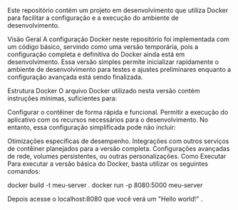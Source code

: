 
Este repositório contém um projeto em desenvolvimento que utiliza Docker para facilitar a configuração e a execução do ambiente de desenvolvimento.

Visão Geral
A configuração Docker neste repositório foi implementada com um código básico, servindo como uma versão temporária, pois a configuração completa e definitiva do Docker ainda está em desenvolvimento. Essa versão simples permite inicializar rapidamente o ambiente de desenvolvimento para testes e ajustes preliminares enquanto a configuração avançada está sendo finalizada.

Estrutura Docker
O arquivo Docker utilizado nesta versão contém instruções mínimas, suficientes para:

Configurar o contêiner de forma rápida e funcional.
Permitir a execução do aplicativo com os recursos necessários para o desenvolvimento.
No entanto, essa configuração simplificada pode não incluir:

Otimizações específicas de desempenho.
Integrações com outros serviços de contêiner planejados para a versão completa.
Configurações avançadas de rede, volumes persistentes, ou outras personalizações.
Como Executar
Para executar a versão básica do Docker, basta utilizar os seguintes comandos:

docker build -t meu-server .
docker run -p 8080:5000 meu-server

Depois acesse o localhost:8080 que você verá um "Hello world!"
.